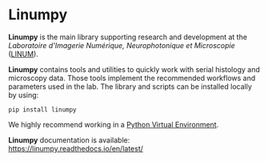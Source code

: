 # Linumpy

**Linumpy** is the main library supporting research and development at the *Laboratoire d'Imagerie Numérique, Neurophotonique et Microscopie* ([LINUM]).

**Linumpy** contains tools and utilities to quickly work with serial histology and microscopy data. Those tools implement the recommended workflows and parameters used in the lab. The library and scripts can be installed locally by using:

```
pip install linumpy
```

We highly recommend working in a [Python Virtual Environment].

[LINUM]:https://linum.info.uqam.ca
[Python Virtual Environment]:https://virtualenv.pypa.io/en/latest/

**Linumpy** documentation is available: https://linumpy.readthedocs.io/en/latest/
